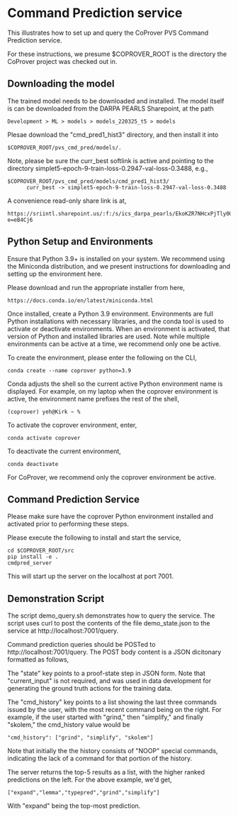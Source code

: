 # Command Prediction service

This illustrates how to set up and query the CoProver PVS Command
Prediction service.

For these instructions, we presume $COPROVER_ROOT is the directory the
CoProver project was checked out in.

## Downloading the model

The trained model needs to be downloaded and installed.  The model itself is can be downloaded from the DARPA PEARLS Sharepoint, at the path

    Development > ML > models > models_220325_t5 > models

Plesae download the "cmd_pred1_hist3" directory, and then install it into

    $COPROVER_ROOT/pvs_cmd_pred/models/.

Note, please be sure the curr_best softlink is active and pointing to
the directory simplet5-epoch-9-train-loss-0.2947-val-loss-0.3488,
e.g.,

    $COPROVER_ROOT/pvs_cmd_pred/models/cmd_pred1_hist3/
          curr_best -> simplet5-epoch-9-train-loss-0.2947-val-loss-0.3488

A convenience read-only share link is at,

    https://sriintl.sharepoint.us/:f:/s/ics_darpa_pearls/EkoKZR7NHcxPjTly0UVVSHkBuOt1yFZbuK3zJ7wpoeXzEg?e=eB4Cj6

## Python Setup and Environments
Ensure that Python 3.9+ is installed on your system.  We recommend
using the Miniconda distribution, and we present instructions for
downloading and setting up the environment here.

Please download and run the appropriate installer from here,

    https://docs.conda.io/en/latest/miniconda.html

Once installed, create a Python 3.9 environment.  Environments are
full Python installations with necessary libraries, and the conda tool
is used to activate or deactivate environments.  When an environment
is activated, that version of Python and installed libraries are used.
Note while multiple environments can be active at a time, we recommend
only one be active.

To create the environment, please enter the following on the CLI,

    conda create --name coprover python=3.9

Conda adjusts the shell so the current active Python environment name is displayed.  For example, on my laptop when the coprover environment is active, the environment name prefixes the rest of the shell,

    (coprover) yeh@Kirk ~ %

To activate the coprover environment, enter,

    conda activate coprover

To deactivate the current environment,

    conda deactivate

For CoProver, we recommend only the coprover environment be active.

## Command Prediction Service

Please make sure have the coprover Python environment installed and
activated prior to performing these steps.

Please execute the following to install and start the service,

    cd $COPROVER_ROOT/src
    pip install -e .
    cmdpred_server

This will start up the server on the localhost at port 7001.

## Demonstration Script

The script demo_query.sh demonstrates how to query the service.  The
script uses curl to post the contents of the file demo_state.json to
the service at http://localhost:7001/query.

Command prediction queries should be POSTed to
http://localhost:7001/query.  The POST body content is a JSON dicitonary formatted as follows,

The "state" key points to a proof-state step in JSON form.  Note that
"current_input" is not required, and was used in data development for
generating the ground truth actions for the training data.

The "cmd_history" key points to a list showing the last three commands
issued by the user, with the most recent command being on the right.
For example, if the user started with "grind," then "simplify," and
finally "skolem," the cmd_history value would be

    "cmd_history": ["grind", "simplify", "skolem"]

Note that initially the the history consists of "NOOP" special
commands, indicating the lack of a command for that portion of the
history.

The server returns the top-5 results as a list, with the higher ranked
predictions on the left.  For the above example, we'd get,

    ["expand","lemma","typepred","grind","simplify"]

With "expand" being the top-most prediction.
